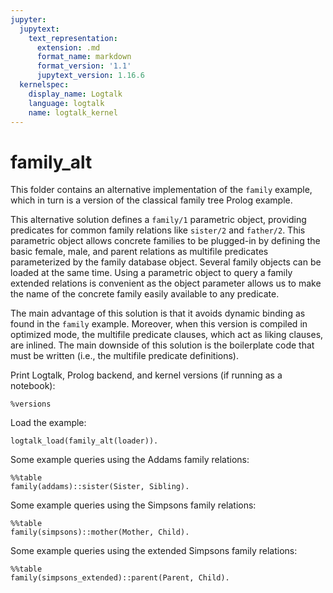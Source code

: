 ```yaml
---
jupyter:
  jupytext:
    text_representation:
      extension: .md
      format_name: markdown
      format_version: '1.1'
      jupytext_version: 1.16.6
  kernelspec:
    display_name: Logtalk
    language: logtalk
    name: logtalk_kernel
---
```


<!--
________________________________________________________________________

This file is part of Logtalk <https://logtalk.org/>  
SPDX-FileCopyrightText: 1998-2025 Paulo Moura <pmoura@logtalk.org>  
SPDX-License-Identifier: Apache-2.0

Licensed under the Apache License, Version 2.0 (the "License");
you may not use this file except in compliance with the License.
You may obtain a copy of the License at

    http://www.apache.org/licenses/LICENSE-2.0

Unless required by applicable law or agreed to in writing, software
distributed under the License is distributed on an "AS IS" BASIS,
WITHOUT WARRANTIES OR CONDITIONS OF ANY KIND, either express or implied.
See the License for the specific language governing permissions and
limitations under the License.
________________________________________________________________________
-->

# family_alt

This folder contains an alternative implementation of the `family` example,
which in turn is a version of the classical family tree Prolog example.

This alternative solution defines a `family/1` parametric object, providing
predicates for common family relations like `sister/2` and `father/2`. This
parametric object allows concrete families to be plugged-in by defining the 
basic female, male, and parent relations as multifile predicates parameterized
by the family database object. Several family objects can be loaded at the
same time. Using a parametric object to query a family extended relations is
convenient as the object parameter allows us to make the name of the concrete
family easily available to any predicate.

The main advantage of this solution is that it avoids dynamic binding as
found in the `family` example. Moreover, when this version is compiled in
optimized mode, the multifile predicate clauses, which act as liking clauses,
are inlined. The main downside of this solution is the boilerplate code that
must be written (i.e., the multifile predicate definitions).

Print Logtalk, Prolog backend, and kernel versions (if running as a notebook):

```logtalk
%versions
```

Load the example:

```logtalk
logtalk_load(family_alt(loader)).
```

Some example queries using the Addams family relations:

```logtalk
%%table
family(addams)::sister(Sister, Sibling).
```

<!--
Sister = wednesday, Sibling = pubert ;
Sister = wednesday, Sibling = pugsley ;
Sister = wednesday, Sibling = pubert ;
Sister = wednesday, Sibling = pugsley ;
false.
-->

Some example queries using the Simpsons family relations:

```logtalk
%%table
family(simpsons)::mother(Mother, Child).
```

<!--
Mother = marge, Child = bart ;
Mother = marge, Child = lisa ;
Mother = marge, Child = maggie ;
false.
-->

Some example queries using the extended Simpsons family relations:

```logtalk
%%table
family(simpsons_extended)::parent(Parent, Child).
```

<!--
Parent = homer, Child = bart ;
Parent = homer, Child = lisa ;
Parent = homer, Child = maggie ;
Parent = marge, Child = bart ;
Parent = marge, Child = lisa ;
Parent = marge, Child = maggie ;
Parent = abe, Child = homer ;
Parent = abe, Child = herb ;
Parent = gaby, Child = herb ;
Parent = mona, Child = homer ;
false.
-->
